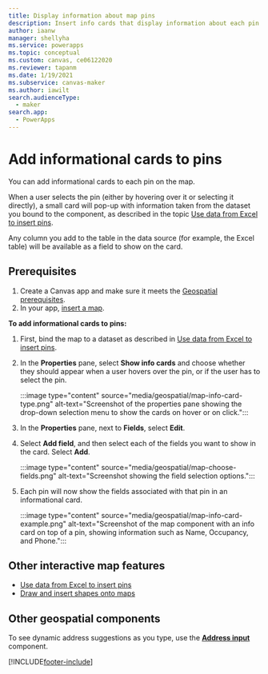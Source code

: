 ```yaml
---
title: Display information about map pins
description: Insert info cards that display information about each pin in your map.
author: iaanw
manager: shellyha
ms.service: powerapps
ms.topic: conceptual
ms.custom: canvas, ce06122020
ms.reviewer: tapanm
ms.date: 1/19/2021
ms.subservice: canvas-maker
ms.author: iawilt
search.audienceType: 
  - maker
search.app: 
  - PowerApps
---
```







# Add informational cards to pins

You can add informational cards to each pin on the map. 

When a user selects the pin (either by hovering over it or selecting it directly), a small card will pop-up with information taken from the dataset you bound to the component, as described in the topic [Use data from Excel to insert pins](geospatial-map-excel.md#add-pin-data-from-an-excel-workbook).

Any column you add to the table in the data source (for example, the Excel table) will be available as a field to show on the card.

## Prerequisites
1. Create a Canvas app and make sure it meets the [Geospatial prerequisites](geospatial-overview.md#prerequisites). 
2. In your app, [insert a map](geospatial-component-map.md#use-the-component). 


**To add informational cards to pins:**

1. First, bind the map to a dataset as described in [Use data from Excel to insert pins](geospatial-map-excel.md#add-pin-data-from-an-excel-workbook).

2. In the **Properties** pane, select **Show info cards** and choose whether they should appear when a user hovers over the pin, or if the user has to select the pin.

    :::image type="content" source="media/geospatial/map-info-card-type.png" alt-text="Screenshot of the properties pane showing the drop-down selection menu to show the cards on hover or on click.":::

3. In the **Properties** pane, next to **Fields**, select **Edit**.

4. Select **Add field**, and then select each of the fields you want to show in the card. Select **Add**.

    :::image type="content" source="media/geospatial/map-choose-fields.png" alt-text="Screenshot showing the field selection options.":::

5. Each pin will now show the fields associated with that pin in an informational card.

    :::image type="content" source="media/geospatial/map-info-card-example.png" alt-text="Screenshot of the map component with an info card on top of a pin, showing information such as Name, Occupancy, and Phone.":::



## Other interactive map features


- [Use data from Excel to insert pins](geospatial-map-excel.md)
- [Draw and insert shapes onto maps](geospatial-map-draw-shapes.md)


## Other geospatial components

To see dynamic address suggestions as you type, use the **[Address input](geospatial-component-input-address.md)** component.


[!INCLUDE[footer-include](../../includes/footer-banner.md)]